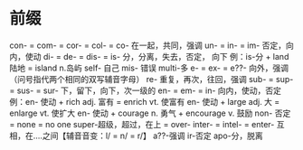 # 前缀
con- = com- = cor- = col- = co- 在一起，共同，强调
un- = in- = im- 否定，向内，使动
di- = de- = dis- = is- 分，分离，失去，否定， 向下
	例：is-分 + land 陆地  = island n.岛屿
self- 自己
mis- 错误
multi-多
e- = ex- = e??- 向外，强调（问号指代两个相同的双写辅音字母）
re- 重复，再次，往回，强调
sub- = sup- = sus- = sur- 下，留下，向下，次一级的
en- = em- = in- 向内，使动，否定
	例：en- 使动 + rich adj. 富有 = enrich vt. 使富有
	en- 使动 + large adj. 大 = enlarge vt. 使扩大
	en- 使动 + courage n. 勇气 + encourage v. 鼓励
non- 否定 = none = no one
super-超级，超过，在上 = over-
inter- = intel- = enter- 互相，在….之间【辅音音变：l/ = n/ = r/】
a??-强调
ir-否定
apo-分，脱离
